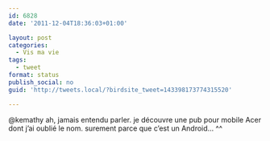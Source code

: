 ```yaml
---
id: 6828
date: '2011-12-04T18:36:03+01:00'

layout: post
categories:
  - Vis ma vie
tags:
  - tweet
format: status
publish_social: no
guid: 'http://tweets.local/?birdsite_tweet=143398173774315520'

---
```


@kemathy ah, jamais entendu parler. je découvre une pub pour mobile Acer dont j’ai oublié le nom. surement parce que c’est un Android… ^^